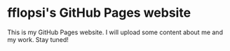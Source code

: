 # fflopsi's GitHub Pages website

This is my GitHub Pages website. I will upload some content about me and my work. Stay tuned!
